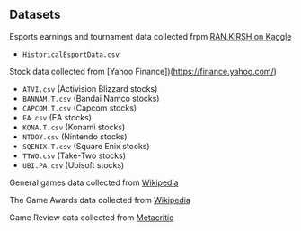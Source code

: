 ## Datasets

Esports earnings and tournament data collected frpm [RAN.KIRSH on Kaggle](https://www.kaggle.com/datasets/rankirsh/esports-earnings/data)

- `HistoricalEsportData.csv`

Stock data collected from [Yahoo Finance])(https://finance.yahoo.com/)

- `ATVI.csv`     (Activision Blizzard stocks)
- `BANNAM.T.csv` (Bandai Namco stocks)
- `CAPCOM.T.csv` (Capcom stocks)
- `EA.csv`       (EA stocks)
- `KONA.T.csv`   (Konami stocks)
- `NTDOY.csv`    (Nintendo stocks)
- `SQENIX.T.csv` (Square Enix stocks)
- `TTWO.csv`     (Take-Two stocks)
- `UBI.PA.csv`   (Ubisoft stocks)

General games data collected from [Wikipedia](https://en.wikipedia.org/wiki/Category:Video_games_by_year)

The Game Awards data collected from [Wikipedia](https://en.wikipedia.org/wiki/The_Game_Awards)

Game Review data collected from [Metacritic](https://www.metacritic.com/)